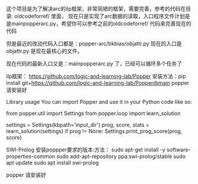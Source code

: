 
这个项目是为了解决arc的ilp框架，非常简陋的框架，需要完善，参考的代码在目录: oldcodeforref/ 里面，
现在只是实现了arc数据的读取，入口程序文件计划是是mainpopperarc.py，希望你可以参考之前的oldcodeforref/ 代码来完善现在的代码

但是最近的改动代码入口都是：popper-arc/bkbias/objattr.py  现在的入口是 objattr.py  是现在最核心的文件。

现在代码的最新入口又是：mainpopperarc.py  了，已经可以循环多个任务了

ilp框架： <https://github.com/logic-and-learning-lab/Popper>
安装方法：pip install git+<https://github.com/logic-and-learning-lab/Popper@main>
   popper 请安装好

Library usage
You can import Popper and use it in your Python code like so:

from popper.util import Settings
from popper.loop import learn_solution

settings = Settings(kbpath='input_dir')
prog, score, stats = learn_solution(settings)
if prog != None:
    Settings.print_prog_score(prog, score)



SWI-Prolog 安装poppper要求的版本:方法：
sudo apt-get install -y software-properties-common
sudo add-apt-repository ppa:swi-prolog/stable
sudo apt update
sudo apt install swi-prolog

 popper 请安装好
